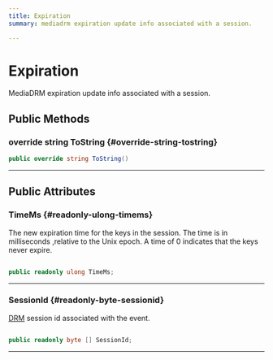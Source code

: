 ```yaml
---
title: Expiration
summary: mediadrm expiration update info associated with a session. 

---
```


# Expiration




MediaDRM expiration update info associated with a session.   





## Public Methods

### override string ToString {#override-string-tostring}

```csharp
public override string ToString()
```






-----------

## Public Attributes

### TimeMs {#readonly-ulong-timems}

The new expiration time for the keys in the session. The time is in milliseconds ,relative to the Unix epoch. A time of 0 indicates that the keys never expire. 

```csharp

public readonly ulong TimeMs;

```






-----------

### SessionId {#readonly-byte-sessionid}

[DRM](/unity-api/api/UnityEngine.XR.MagicLeap/MLMedia/Player/Track/DRM/UnityEngine.XR.MagicLeap.MLMedia.Player.Track.DRM.md) session id associated with the event. 

```csharp

public readonly byte [] SessionId;

```






-----------

